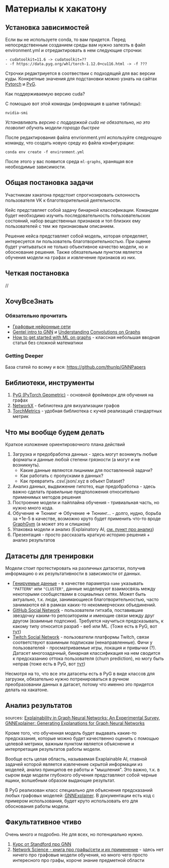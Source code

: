# Материалы к хакатону

## Установка зависимостей

Если вы не используете conda, то вам придется. Перед непосредственным созданием среды вам нужно залезть в файл environment.yml и отредактировать в нем следующие строчки:

```
- cudatoolkit=11.6 -> cudatoolkit=??
- -f https://data.pyg.org/whl/torch-1.12.0+cu116.html -> -f ???
```

Строчки редактриуется в соотвествии с подходящей для вас версии куды. Конкретные значения для подстановки можно узнать на сайтах [Pytorch](https://pytorch.org/) и [PyG](https://pytorch-geometric.readthedocs.io/en/latest/notes/installation.html).

Как поддерживаемую версию cuda?

С помощью вот этой команды (информация в шапке таблицы):

```
nvidia-smi
```

_Устанавливать версию с поддержкой cuda не обязательно, но это позволит обучать модели гораздо быстрее_

После редактирования файла envrionment.yml используйте следующую команду, что создать новую среду из файла конфигурации:

```
conda env create -f environment.yml
```

После этого у вас появится среда `ml-graphs`, хранящая все необходимые зависимости.

## Общая постановка задачи

Участникам хакатона предстоит спрогнозировать склонность пользователя VK к благотворительной деятельности.

Кейс представляет собой задачу бинарной классификации. Командам будет необходимо изучить последовательность пользовательских состояний, набор вещественных признаков и топ близких ему пользователей с тем же признаковым описанием.

Решение кейса представляет собой модель, которая определяет, интересуется ли пользователь благотворительностью. При оценке будет учитываться не только объективное качество модели, но и обоснование решения. Также обязательным пунктом является обучения модели на графах и извлечение признаков из них.

## Четкая постановка

//

## ХочуВсеЗнать

### Обязательно прочитать

- [Графовые нейронные сети](https://alexanderdyakonov.wordpress.com/2021/12/30/gnn/)
- [Gentel intro to GNN](https://distill.pub/2021/gnn-intro/) и [Understanding Convolutions on Graphs](https://distill.pub/2021/understanding-gnns/)
- [How to get started with ML on graphs](https://medium.com/octavian-ai/how-to-get-started-with-machine-learning-on-graphs-7f0795c83763) - классная небольшая вводная статья без сложной математики

### Getting Deeper

База статей по всему и вся: https://github.com/thunlp/GNNPapers

## Библиотеки, инструменты

1. [PyG (PyTorch Geometric)](https://pytorch-geometric.readthedocs.io/en/latest/) - основной фреймворк для обучения на графах
2. [NetworkX](https://networkx.org/) - библиотека для визуализации графов
3. [TorchMetrics](https://torchmetrics.readthedocs.io/en/latest/) - удобная библиотека с кучей реализаций стандартных метрик

## Что мы вообще будем делать

Краткое изложение ориентировочного плана действий

1. Загрузка и предобработка данных - здесь могут возникуть любые форматы и данные любой степени грязности (а могут и не возникнуть).
   - Какие данные являются лишними для поставленной задачи?
   - Как работать с пропусками в данных?
   - Как превратить .csv/.json/.xyz в объект Dataset?
2. Анализ данных, выдвижение гипотез, еще предобработка - здесь важно сделать правильные предположения относительно применимых методов решения
3. Построение модели и пайплайна обучения - тривиальная часть, но нужно много кода.
4. Обучение => Тюнинг => Обучение => Тюнинг... - долго, нудно, борьба за +1e-5 в качестве, возможно круто будет применить что-то вроде [GraphGym](https://pytorch-geometric.readthedocs.io/en/latest/notes/graphgym.html#) (а может это и слишком)
5. Упаковка модели и анализ (Explainatory AI, [см. пункт про анализ](#анализ-результатов))
6. Презентация - просто рассказать краткую историю решения + анализ результатов

## Датасеты для тренировки

Модели стоит протестировать на различных датасетах, получив информацию о их результативности в зависимости от данных.

- [Генируемые данные](https://pytorch-geometric.readthedocs.io/en/latest/modules/datasets.html#torch_geometric.datasets.GNNBenchmarkDataset) - в качестве параметра `name` указывать `"PATTERN"` или `"CLUSTER"`, данные моделируют взаимосвязь между некоторыми сообществами в социаьлных сетях. Может быть актуально, т.к. люди, занимающиеся благотворительностью, часто занимаются ей в рамках каких-то некоммерческих объединений.
- [GitHub Social Network](http://snap.stanford.edu/data/github-social.html) - пользователи гитхаба, поставившие звездочку каким-то репозиториям и имеющие связи между друг другом (взаимные подпсики). Требуется научиться предсказывать, к какому типу относится разраб - веб или ML. (Тоже есть в PyG, вот [тут](https://pytorch-geometric.readthedocs.io/en/latest/modules/datasets.html#torch_geometric.datasets.GitHub))
- [Twitch Social Network](http://snap.stanford.edu/data/github-social.html) - пользователи платформы Twitch, связи соответствуют взаимным подпискам (ненаправленные). Фичи у пользователей - просматриваемые игры, локация и привычки (?). Датасет многозадачный, бинарная классификация на нем сводится к предсказанию оттока пользователя (churn prediction), но могу быть неправ (тоже есть в PyG, вот [тут](https://pytorch-geometric.readthedocs.io/en/latest/modules/datasets.html#torch_geometric.datasets.Twitch))

Несмотря на то, что все эти датасеты есть в PyG в виде классов для загрузки, обязательно нужно потренироваться в ручном преобразовании данных в датасет, потому что именно это придется делать на хакатоне.

## Анализ результатов

sources: [Explainability in Graph Neural Networks: An Experimental Survey](https://arxiv.org/pdf/2203.09258.pdf), [GNNExplainer: Generating Explanations for Graph Neural Networks](https://arxiv.org/pdf/1903.03894.pdf)

Кроме того, что обученная модель будет выдавать какие-то предсказания, которые можно будет качественно оценить с помощью целевой метрики, важным пунктом является объяснение и интерпретация результатов работы модели.

Вообще есть целая область, называемая Exaplainable AI, главной задачей которой является извлечение скрытой информации из моделей, анализ принципов ее работы и "мышления". Это важно, т.к. в сыром виде модели глубокого обучения представляют собой черные ящики, волшебным образом выдающие результат.

В PyG реализован класс специально для объяснения предсказаний любых графовых моделей: [GNNExplainer](https://pytorch-geometric.readthedocs.io/en/latest/modules/nn.html#torch_geometric.nn.models.GNNExplainer). В документации есть код с примером использования, будет круто использовать его для обоснования работы модели.

## Факультативное чтиво

Очень много и подробно. Не для всех, но потенциально нужно.

1. [Курс от Standford про GNN](http://web.stanford.edu/class/cs224w/)
2. [Network Science - книга про графы/сети и их применение](http://networksciencebook.com/) - здесь нет ничего про графовые модели обучения, но много чего просто интересного про графы, короче знание предметной области

